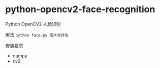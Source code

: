 # python-opencv2-face-recognition
Python OpenCV2 人脸识别

用法 `python face.py 图片文件名`

安装要求

* numpy
* cv2

